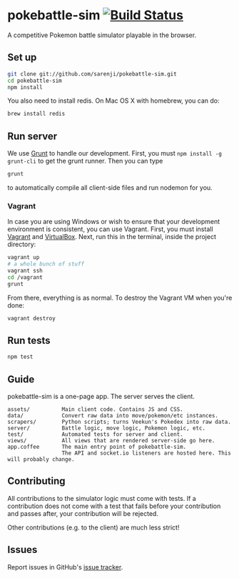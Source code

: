 # pokebattle-sim [![Build Status](https://secure.travis-ci.org/sarenji/pokebattle-sim.png?branch=master)](http://travis-ci.org/sarenji/pokebattle-sim)

A competitive Pokemon battle simulator playable in the browser.

## Set up

```bash
git clone git://github.com/sarenji/pokebattle-sim.git
cd pokebattle-sim
npm install
```

You also need to install redis. On Mac OS X with homebrew, you can do:

```bash
brew install redis
```

## Run server

We use [Grunt](http://gruntjs.com/) to handle our development. First, you must `npm install -g grunt-cli` to get the grunt runner. Then you can type

```bash
grunt
```

to automatically compile all client-side files and run nodemon for you.

### Vagrant

In case you are using Windows or wish to ensure that your development 
environment is consistent, you can use Vagrant. First, you must install 
[Vagrant](http://www.vagrantup.com/) and 
[VirtualBox](https://www.virtualbox.org/wiki/Downloads). Next, run this in the 
terminal, inside the project directory:

```bash
vagrant up
# a whole bunch of stuff
vagrant ssh
cd /vagrant
grunt
```

From there, everything is as normal. To destroy the Vagrant VM when you're 
done:

```bash
vagrant destroy
```

## Run tests

```bash
npm test
```

## Guide

pokebattle-sim is a one-page app. The server serves the client.

```
assets/          Main client code. Contains JS and CSS.
data/            Convert raw data into move/pokemon/etc instances.
scrapers/        Python scripts; turns Veekun's Pokedex into raw data.
server/          Battle logic, move logic, Pokemon logic, etc.
test/            Automated tests for server and client.
views/           All views that are rendered server-side go here.
app.coffee       The main entry point of pokebattle-sim.
                 The API and socket.io listeners are hosted here. This will probably change.
```

## Contributing

All contributions to the simulator logic must come with tests. If a
contribution does not come with a test that fails before your contribution and
passes after, your contribution will be rejected.

Other contributions (e.g. to the client) are much less strict!

## Issues

Report issues in GitHub's [issue
tracker](https://github.com/sarenji/pokebattle-sim/issues).
